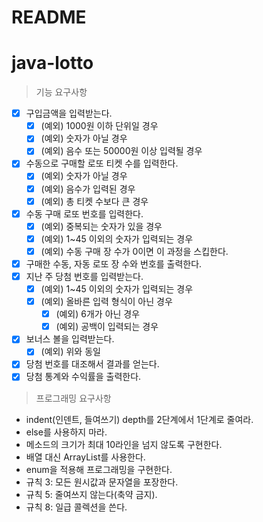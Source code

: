 # README

# java-lotto

> 기능 요구사항

- [x]  구입금액을 입력받는다.
    - [x]  (예외) 1000원 이하 단위일 경우
    - [x]  (예외) 숫자가 아닐 경우
    - [x]  (예외) 음수 또는 50000원 이상 입력될 경우
- [x] 수동으로 구매할 로또 티켓 수를 입력한다.
    - [x]  (예외) 숫자가 아닐 경우
    - [x]  (예외) 음수가 입력된 경우
    - [x]  (예외) 총 티켓 수보다 큰 경우
- [x]  수동 구매 로또 번호를 입력한다.
    - [x]  (예외) 중복되는 숫자가 있을 경우
    - [x]  (예외) 1~45 이외의 숫자가 입력되는 경우
    - [x]  (예외) 수동 구매 장 수가 0이면 이 과정을 스킵한다.
- [x]  구매한 수동, 자동 로또 장 수와 번호를 출력한다.
- [x]  지난 주 당첨 번호를 입력받는다.
    - [x]  (예외) 1~45 이외의 숫자가 입력되는 경우
    - [x]  (예외) 올바른 입력 형식이 아닌 경우
        - [x]  (예외) 6개가 아닌 경우
        - [x]  (예외) 공백이 입력되는 경우
- [x]  보너스 볼을 입력받는다.
    - [x]  (예외) 위와 동일
- [x]  당첨 번호를 대조해서 결과를 얻는다.
- [x]  당첨 통계와 수익률을 출력한다.

> 프로그래밍 요구사항

- indent(인덴트, 들여쓰기) depth를 2단계에서 1단계로 줄여라.
- else를 사용하지 마라.
- 메소드의 크기가 최대 10라인을 넘지 않도록 구현한다.
- 배열 대신 ArrayList를 사용한다.
- enum을 적용해 프로그래밍을 구현한다.
- 규칙 3: 모든 원시값과 문자열을 포장한다.
- 규칙 5: 줄여쓰지 않는다(축약 금지).
- 규칙 8: 일급 콜렉션을 쓴다.